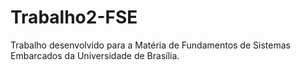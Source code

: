 # Trabalho2-FSE
Trabalho desenvolvido para a Matéria de Fundamentos de Sistemas Embarcados da Universidade de Brasília.
